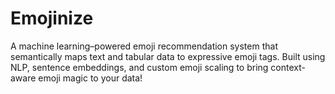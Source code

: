 # Emojinize
A machine learning–powered emoji recommendation system that semantically maps text and tabular data to expressive emoji tags. Built using NLP, sentence embeddings, and custom emoji scaling to bring context-aware emoji magic to your data!

